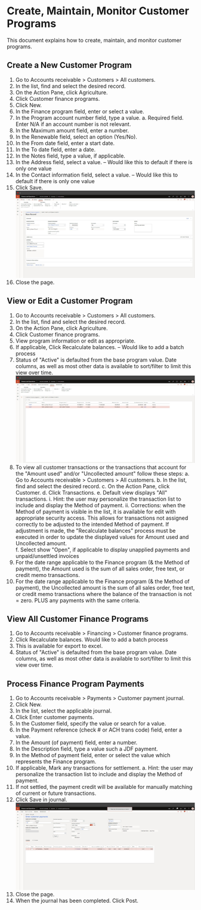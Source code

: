 ﻿# Create, Maintain, Monitor Customer Programs
This document explains how to create, maintain, and monitor customer programs. 

## Create a New Customer Program
1.	Go to Accounts receivable > Customers > All customers.
2.	In the list, find and select the desired record.
3.	On the Action Pane, click Agriculture.
4.	Click Customer finance programs.
5.	Click New.
6.	In the Finance program field, enter or select a value.
7.	In the Program account number field, type a value.
    a.	Required field. Enter N/A if an account number is not relevant.
8.	In the Maximum amount field, enter a number. 
9.	In the Renewable field, select an option (Yes/No).
10.	In the From date field, enter a start date.
11.	In the To date field, enter a date.
12.	In the Notes field, type a value, if applicable. 
13.	In the Address field, select a value. – Would like this to default if there is only one value
14.	In the Contact information field, select a value. – Would like this to default if there is only one value
15.	Click Save.
![CustomerProgramTemplate1](./assets/images/CustomerPrograms/CustomerProgramTemplate1.png) 
16. Close the page. 

## View or Edit a Customer Program
1.	Go to Accounts receivable > Customers > All customers.
2.	In the list, find and select the desired record.
3.	On the Action Pane, click Agriculture.
4.	Click Customer finance programs.
5.	View program information or edit as appropriate.
6.	If applicable, Click Recalculate balances. – Would like to add a batch process 
7.	Status of "Active" is defaulted from the base program value. Date columns, as well as most other data is available to sort/filter to limit this view over time.
![CustomerProgramTemplate2](.\assets\images\CustomerPrograms\CustomerProgramTemplate2.png)
8.	To view all customer transactions or the transactions that account for the "Amount used" and/or "Uncollected amount" follow these steps:
    a.	Go to Accounts receivable > Customers > All customers.
    b.	In the list, find and select the desired record.
    c.	On the Action Pane, click Customer.
    d.	Click Transactions.
    e.	Default view displays "All" transactions.
        i.	Hint: the user may personalize the transaction list to include and display the Method of payment.
        ii.	Corrections: when the Method of payment is visible in the list, it is available for edit with appropriate security access. This allows for transactions not assigned correctly to be adjusted to the intended Method of payment. If adjustment is made, the "Recalculate balances" process must be executed in order to update the displayed values for Amount used and Uncollected amount.  
    f.	Select show "Open", if applicable to display unapplied payments and unpaid/unsettled invoices
9.	For the date range applicable to the Finance program (& the Method of payment), the Amount used is the sum of all sales order, free text, or credit memo transactions. 
10.	For the date range applicable to the Finance program (& the Method of payment), the Uncollected amount is the sum of all sales order, free text, or credit memo transactions where the balance of the transaction is not = zero. PLUS any payments with the same criteria. 

## View All Customer Finance Programs
1.	Go to Accounts receivable > Financing > Customer finance programs.
2.	Click Recalculate balances. Would like to add a batch process
3.	This is available for export to excel.
4.	Status of "Active" is defaulted from the base program value. Date columns, as well as most other data is available to sort/filter to limit this view over time.

## Process Finance Program Payments
1.	Go to Accounts receivable > Payments > Customer payment journal.
2.	Click New.
3.	In the list, select the applicable journal.
4.	Click Enter customer payments.
5.	In the Customer field, specify the value or search for a value.
6.	In the Payment reference (check # or ACH trans code) field, enter a value.
7.	In the Amount (of payment) field, enter a number.
8.	In the Description field, type a value such a JDF payment.
9.	In the Method of payment field, enter or select the value which represents the Finance program.
10.	If applicable, Mark any transactions for settlement.
    a.	Hint: the user may personalize the transaction list to include and display the Method of payment.
11.	If not settled, the payment credit will be available for manually matching of current or future transactions.
12.	Click Save in journal.
![CustomerProgramTemplate3](./assets/images/CustomerPrograms/CustomerProgramTemplate3.png) 
13. Close the page.
14. When the journal has been completed. Click Post. 












